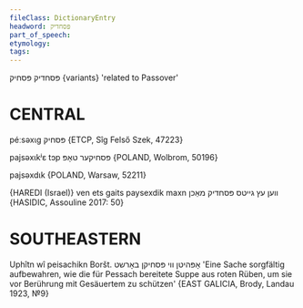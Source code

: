 ```yaml
---
fileClass: DictionaryEntry
headword: פּסחדיק
part_of_speech: 
etymology: 
tags: 
---
```

פּסחדיק
פּסחיק {variants}
'related to Passover'

CENTRAL
========

péːsəxɩg פּסחיק {ETCP, Sîg Felső Szek, 47223}

pajsəxɩkʲɛ tɔp פּסחיקער טאָפּ {POLAND, Wolbrom, 50196}

pajsəxdɩk {POLAND, Warsaw, 52211}

{HAREDI (Israel)}
ven ets gaits paysexdik maxn ווען עץ גייטס פּסחדיק מאַכן  {HASIDIC, Assouline 2017: 50}

SOUTHEASTERN
==============

Uphîtn wî peisachikn Boršt. אָפּהיטן ווי פּסחיקן באָרשט 'Eine Sache sorgfältig aufbewahren, wie die für Pessach bereitete Suppe aus roten Rüben, um sie vor Berührung mit Gesäuertem zu schützen' {EAST GALICIA, Brody, Landau 1923, №9}